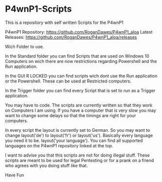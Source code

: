 # P4wnP1-Scripts
This is a repository with self written Scripts for the P4wnP1

P4wnP1 Repository: https://github.com/RoganDawes/P4wnP1_aloa
Latest Releases: https://github.com/RoganDawes/P4wnP1_aloa/releases

Wich Folder to use.

In the Standard folder you can find Scripts that are used on 
Windows 10 Computers on wich there are now restrictions regarding Powershell and
the Run application.

In the GUI R LOCKED you can find scripts wich dont use the Run application
or the Powershell. These can be used at Restricted computers.

In the Trigger folder you can find every Script that is set to run as a
Trigger application.

You may have to code.
The scripts are currently written so that they work on Computers I am using.
If you have a computer that is very slow you may want to change some delays so
that the timings are right for your computers. 

In every script the layout is currently set to German. So you may want to change
layout('de') to layout('fr') or layout('us').
Basically every language you need it to be. layout('your language').
You can find all supported languages on the P4wnP1 repository linked at the top.

I want to advise you that this scripts are not for doing illegal stuff.
These scripts are meant to be used for legal Pentesting or for a prank 
on a friend who agrees with you doing stuff like that.

Have Fun
